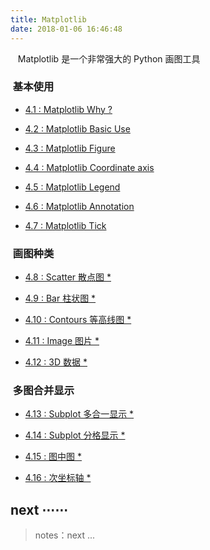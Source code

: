 ```yaml
---
title: Matplotlib
date: 2018-01-06 16:46:48
---
```


&nbsp;&nbsp; Matplotlib 是一个非常强大的 Python 画图工具

### &nbsp;基本使用

- [4.1 : Matplotlib Why ?][matplotlib1]

- [4.2 : Matplotlib Basic Use][matplotlib2]

- [4.3 : Matplotlib Figure][matplotlib3]

- [4.4 : Matplotlib Coordinate axis][matplotlib4]

- [4.5 : Matplotlib Legend][matplotlib5]

- [4.6 : Matplotlib Annotation][matplotlib6]

- [4.7 : Matplotlib Tick][matplotlib7]

[matplotlib1]: /2018/01/01/py-matplotlib-1-why/
[matplotlib2]: /2018/01/01/py-matplotlib-2-basic-use/
[matplotlib3]: /2018/01/01/py-matplotlib-3-figure-image/
[matplotlib4]: /2018/01/23/py-matplotlib-3-figure-image/
[matplotlib5]: /2018/01/23/py-matplotlib-3-figure-image/
[matplotlib6]: /2018/01/23/py-matplotlib-3-figure-image/
[matplotlib7]: /2018/01/23/py-matplotlib-3-figure-image/

### &nbsp;画图种类

- [4.8 : Scatter 散点图 *][0]

- [4.9 : Bar 柱状图 *][0]

- [4.10 : Contours 等高线图 *][0]

- [4.11 : Image 图片 *][0]

- [4.12 : 3D 数据 *][0]

### &nbsp;多图合并显示

- [4.13 : Subplot 多合一显示 *][0]

- [4.14 : Subplot 分格显示 *][0]

- [4.15 : 图中图 *][0]

- [4.16 : 次坐标轴 *][0]

[0]: /pydm_tutorial

## next ⋯⋯

> notes：next ...
